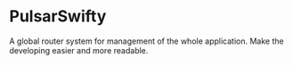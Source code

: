 # PulsarSwifty
A global router system for management of the whole application. Make the developing easier and more readable.
